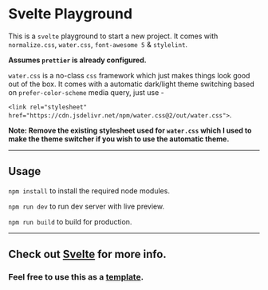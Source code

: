 # Svelte Playground

This is a `svelte` playground to start a new project. It comes with `normalize.css`, `water.css`, `font-awesome 5` & `stylelint`.

**Assumes `prettier` is already configured.**

`water.css` is a no-class `css` framework which just makes things look good out of the box. It comes with a automatic dark/light theme switching based on `prefer-color-scheme` media query, just use -

`<link rel="stylesheet" href="https://cdn.jsdelivr.net/npm/water.css@2/out/water.css">`.

**Note: Remove the existing stylesheet used for `water.css` which I used to make the theme switcher if you wish to use the automatic theme.**

---

## Usage

`npm install` to install the required node modules.

`npm run dev` to run dev server with live preview.

`npm run build` to build for production.

---

## **Check out [Svelte](https://svelte.dev/)** for more info.

### Feel free to use this as a [template](https://github.com/kr40/svelte-playground/generate).
